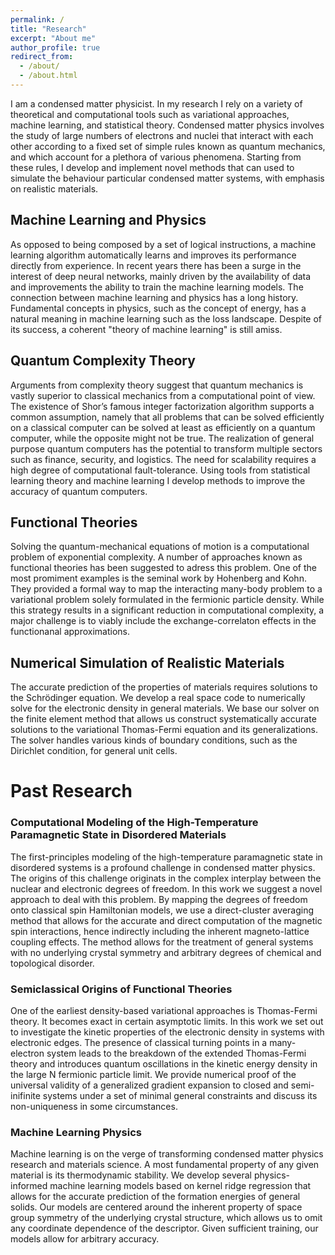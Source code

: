 ```yaml
---
permalink: /
title: "Research"
excerpt: "About me"
author_profile: true
redirect_from: 
  - /about/
  - /about.html
---
```


I am a condensed matter physicist. In my research I rely on a variety of theoretical and computational tools such as variational approaches, machine learning, and statistical theory. Condensed matter physics involves the study of large numbers of electrons and nuclei that interact with each other according to a fixed set of simple rules known as quantum mechanics, and which account for a plethora of various phenomena. Starting from these rules, I develop and implement novel methods that can used to simulate the behaviour particular condensed matter systems, with emphasis on realistic materials. 

## Machine Learning and Physics

As opposed to being composed by a set of logical instructions, a machine learning algorithm automatically learns and improves its performance directly from experience. In recent years there has been a surge in the interest of deep neural networks, mainly driven by the availability of data and improvements the ability to train the machine learning models. The connection between machine learning and physics has a long history. Fundamental concepts in physics, such as the concept of energy, has a natural meaning in machine learning such as the loss landscape. Despite of its success, a coherent "theory of machine learning" is still amiss. 

## Quantum Complexity Theory

Arguments from complexity theory suggest that quantum mechanics is vastly superior to classical mechanics from a computational point of view. The existence of Shor’s famous integer factorization algorithm supports a common assumption, namely that all problems that can be solved efficiently on a classical computer can be solved at least as efficiently on a quantum computer, while the opposite might not be true. The realization of general purpose quantum computers has the potential to transform multiple sectors such as finance, security, and logistics. The need for scalability requires a high degree of computational fault-tolerance. Using tools from statistical learning theory and machine learning I develop methods to improve the accuracy of quantum computers. 

## Functional Theories

Solving the quantum-mechanical equations of motion is a computational problem of exponential complexity. A number of approaches known as functional theories has been suggested to adress this problem. One of the most promiment examples is the seminal work by Hohenberg and Kohn. They provided a formal way to map the interacting many-body problem to a variational problem solely formulated in the fermionic particle density. While this strategy results in a significant reduction in computational complexity, a major challenge is to viably include the exchange-correlaton effects in the functionanal approximations. 

## Numerical Simulation of Realistic Materials

The accurate prediction of the properties of materials requires solutions to the Schrödinger equation. We develop a real space code to numerically solve for the electronic density in general materials. We base our solver on the finite element method that allows us construct systematically accurate solutions to the variational Thomas-Fermi equation and its generalizations. The solver handles various kinds of boundary conditions, such as the Dirichlet condition, for general unit cells. 

# Past Research 

### Computational Modeling of the High-Temperature Paramagnetic State in Disordered Materials

The first-principles modeling of the high-temperature paramagnetic state in disordered systems is a profound challenge in condensed matter physics. The origins of this challenge originats in the complex interplay between the nuclear and electronic degrees of freedom. In this work we suggest a novel approach to deal with this problem. By mapping the degrees of freedom onto classical spin Hamiltonian models, we use a direct-cluster averaging method that allows for the accurate and direct computation of the magnetic spin interactions, hence indirectly including the inherent magneto-lattice coupling effects. The method allows for the treatment of general systems with no underlying crystal symmetry and arbitrary degrees of chemical and topological disorder. 

### Semiclassical Origins of Functional Theories 

One of the earliest density-based variational approaches is Thomas-Fermi theory. It becomes exact in certain asymptotic limits. In this work we set out to investigate the kinetic properties of the electronic density in systems with electronic edges. The presence of classical turning points in a many-electron system leads to the breakdown of the extended Thomas-Fermi theory and introduces quantum oscillations in the kinetic energy density in the large N fermionic particle limit. We provide numerical proof of the universal validity of a generalized gradient expansion to closed and semi-inifinite systems under a set of minimal general constraints and discuss its non-uniqueness in some circumstances.  

### Machine Learning Physics 

Machine learning is on the verge of transforming condensed matter physics research and materials science. A most fundamental property of any given material is its thermodynamic stability. We develop several physics-informed machine learning models based on kernel ridge regression that allows for the accurate prediction of the formation energies of general solids. Our models are centered around the inherent property of space group symmetry of the underlying crystal structure, which allows us to omit any coordinate dependence of the descriptor. Given sufficient training, our models allow for arbitrary accuracy. 



